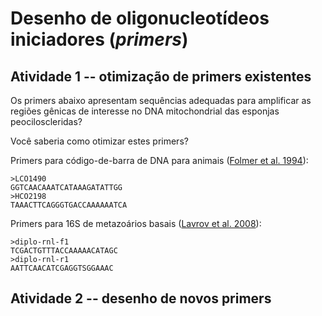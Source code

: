 # Desenho de oligonucleotídeos iniciadores (*primers*)

## Atividade 1 -- otimização de primers existentes

Os primers abaixo apresentam sequências adequadas para amplificar as regiões gênicas de interesse no DNA mitochondrial das esponjas peociloscleridas? 

Você saberia como otimizar estes primers?

Primers para código-de-barra de DNA para animais ([Folmer et al. 1994](https://pubmed.ncbi.nlm.nih.gov/7881515/)):
    
    >LCO1490
    GGTCAACAAATCATAAAGATATTGG
    >HCO2198
    TAAACTTCAGGGTGACCAAAAAATCA

Primers para 16S de metazoários basais ([Lavrov et al. 2008](http://dx.doi.org/10.1016/j.ympev.2008.05.014)):

    >diplo-rnl-f1
    TCGACTGTTTACCAAAAACATAGC
    >diplo-rnl-r1
    AATTCAACATCGAGGTSGGAAAC

## Atividade 2 -- desenho de novos primers

